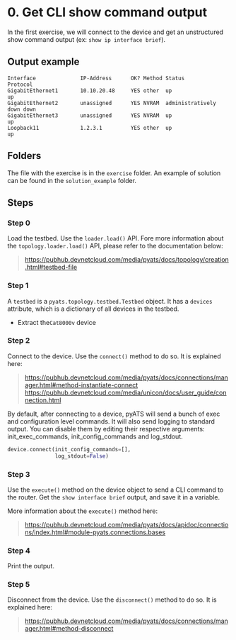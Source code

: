 # 0. Get CLI show command output

In the first exercise, we will connect to the device and get an unstructured show command output (ex: `show ip interface brief`).

## Output example

```
Interface              IP-Address      OK? Method Status                Protocol
GigabitEthernet1       10.10.20.48     YES other  up                    up    
GigabitEthernet2       unassigned      YES NVRAM  administratively down down  
GigabitEthernet3       unassigned      YES NVRAM  up                    up    
Loopback11             1.2.3.1         YES other  up                    up
```

## Folders

The file with the exercise is in the `exercise` folder. An example of solution can be found in the `solution_example` folder.

## Steps

### Step 0

Load the testbed. Use the `loader.load()` API. Fore more information about the `topology.loader.load()` API, please refer to the documentation below:

> https://pubhub.devnetcloud.com/media/pyats/docs/topology/creation.html#testbed-file

### Step 1

A `testbed` is a `pyats.topology.testbed.Testbed` object. It has a `devices` attribute, which is a dictionary of all devices in the testbed.

* Extract the`Cat8000v` device

### Step 2

Connect to the device. Use the `connect()` method to do so. It is explained here:

> https://pubhub.devnetcloud.com/media/pyats/docs/connections/manager.html#method-instantiate-connect
> https://pubhub.devnetcloud.com/media/unicon/docs/user_guide/connection.html

By default, after connecting to a device, pyATS will send a bunch of exec and configuration level commands. It will also send logging to standard output. You can disable them by editing their respective arguments: init_exec_commands, init_config_commands and log_stdout.

```python
device.connect(init_config_commands=[],
               log_stdout=False)
```

### Step 3

Use the `execute()` method on the device object to send a CLI command to the router. Get the `show interface brief` output, and save it in a variable.

More information about the `execute()` method here:

> https://pubhub.devnetcloud.com/media/pyats/docs/apidoc/connections/index.html#module-pyats.connections.bases

### Step 4

Print the output.

### Step 5

Disconnect from the device. Use the `disconnect()` method to do so. It is explained here:

> https://pubhub.devnetcloud.com/media/pyats/docs/connections/manager.html#method-disconnect